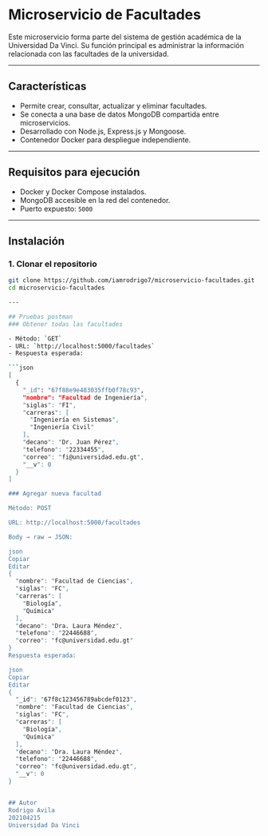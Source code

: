 # Microservicio de Facultades

Este microservicio forma parte del sistema de gestión académica de la Universidad Da Vinci. Su función principal es administrar la información relacionada con las facultades de la universidad.

---

## Características

- Permite crear, consultar, actualizar y eliminar facultades.
- Se conecta a una base de datos MongoDB compartida entre microservicios.
- Desarrollado con Node.js, Express.js y Mongoose.
- Contenedor Docker para despliegue independiente.

---

## Requisitos para ejecución

- Docker y Docker Compose instalados.
- MongoDB accesible en la red del contenedor.
- Puerto expuesto: `5000`

---

## Instalación

### 1. Clonar el repositorio

```bash
git clone https://github.com/iamrodrigo7/microservicio-facultades.git
cd microservicio-facultades

---

## Pruebas postman
### Obtener todas las facultades

- Método: `GET`  
- URL: `http://localhost:5000/facultades`  
- Respuesta esperada:

```json
[
  {
    "_id": "67f88e9e483035ffb0f78c93",
    "nombre": "Facultad de Ingeniería",
    "siglas": "FI",
    "carreras": [
      "Ingeniería en Sistemas",
      "Ingeniería Civil"
    ],
    "decano": "Dr. Juan Pérez",
    "telefono": "22334455",
    "correo": "fi@universidad.edu.gt",
    "__v": 0
  }
]

### Agregar nueva facultad

Método: POST

URL: http://localhost:5000/facultades

Body → raw → JSON:

json
Copiar
Editar
{
  "nombre": "Facultad de Ciencias",
  "siglas": "FC",
  "carreras": [
    "Biología",
    "Química"
  ],
  "decano": "Dra. Laura Méndez",
  "telefono": "22446688",
  "correo": "fc@universidad.edu.gt"
}
Respuesta esperada:

json
Copiar
Editar
{
  "_id": "67f8c123456789abcdef0123",
  "nombre": "Facultad de Ciencias",
  "siglas": "FC",
  "carreras": [
    "Biología",
    "Química"
  ],
  "decano": "Dra. Laura Méndez",
  "telefono": "22446688",
  "correo": "fc@universidad.edu.gt",
  "__v": 0
}


## Autor
Rodrigo Avila 
202104215
Universidad Da Vinci
